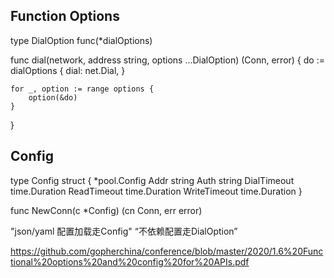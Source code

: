 ## Function Options

type DialOption func(*dialOptions)

func dial(network, address string, options ...DialOption) (Conn, error) {
	do := dialOptions {
		dial: net.Dial,
	}

	for _, option := range options {
		option(&do)
	}
}

## Config
type Config struct {
	*pool.Config
	Addr string
	Auth string
	DialTimeout time.Duration
	ReadTimeout time.Duration
	WriteTimeout time.Duration
}

func NewConn(c *Config) (cn Conn, err error)


"json/yaml 配置加载走Config"
“不依赖配置走DialOption”

https://github.com/gopherchina/conference/blob/master/2020/1.6%20Functional%20options%20and%20config%20for%20APIs.pdf
